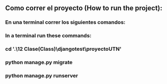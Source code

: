 ## Como correr el proyecto (How to run the project):

### En una terminal correr los siguientes comandos:
### In a terminal run these commands:

### cd '.\12 Clase(Class)\djangotest\proyectoUTN\'

### python manage.py migrate

### python manage.py runserver